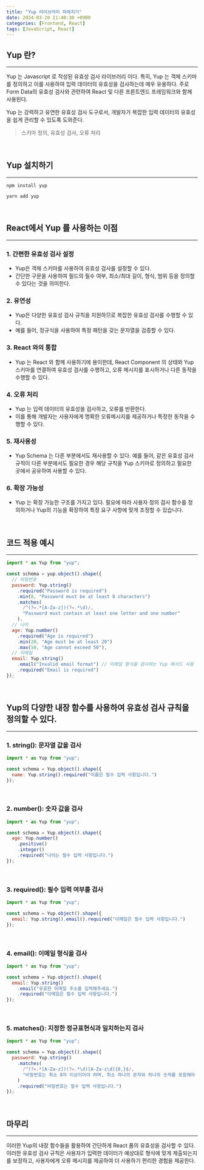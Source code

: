 ```yaml
---
title: "Yup 라이브러리 파헤치기"
date: 2024-03-20 11:48:30 +0900
categories: [Frontend, React]
tags: [JavaScript, React]
---
```


## Yup 란?

---

Yup 는 Javascript 로 작성된 유효성 검사 라이브러리 이다. 특히, Yup 는 객체 스키마를 정의하고 이를 사용하여 입력 데이터의 유효성을 검사하는데 메우 유용하다. 주로 Form Data의 유효성 검사와 관련하여 React 및 다른 프론트엔드 프레임워크와 함께 사용된다.

Yup 는 강력하고 유연한 유효성 검사 도구로서, 개발자가 복잡한 입력 데이터의 유효성을 쉽게 관리할 수 있도록 도와준다.

> 스키마 정의, 유효성 검사, 오류 처리

<br />

## Yup 설치하기

---

```git
npm install yup

yarn add yup
```

<br />

## React에서 Yup 를 사용하는 이점

---

### 1. 간편한 유효성 검사 설정

- Yup은 객체 스키마를 사용하여 유효성 검사를 설정할 수 있다.
- 간단한 구문을 사용하여 필드의 필수 여부, 최소/최대 길이, 형식, 범위 등을 정의할 수 있다는 것을 의미한다.

### 2. 유연성

- Yup은 다양한 유효성 검사 규칙을 지원하므로 복잡한 유효성 검사를 수행할 수 있다.
- 예를 들어, 정규식을 사용하여 특정 패턴을 갖는 문자열을 검증할 수 있다.

### 3. React 와의 통합

- Yup 는 React 와 함께 사용하기에 용이한데, React Component 의 상태와 Yup 스키마를 연결하여 유효성 검사를 수행하고, 오류 메시지를 표시하거나 다른 동작을 수행할 수 있다.

### 4. 오류 처리

- Yup 는 입력 데이터의 유효성을 검사하고, 오류를 반환한다.
- 이를 통해 개발자는 사용자에게 명확한 오류메시지를 제공하거나 특정한 동작을 수행할 수 있다.

### 5. 재사용성

- Yup Schema 는 다른 부분에서도 재사용할 수 있다. 예를 들어, 같은 유효성 검사 규칙이 다른 부분에서도 필요한 경우 해당 규칙을 Yup 스키마로 정의하고 필요한 곳에서 공유하여 사용할 수 있다.

### 6. 확장 가능성

- Yup 는 확장 가능한 구조를 가지고 있다. 필요에 따라 사용자 정의 검사 함수를 정의하거나 Yup의 기능을 확장하여 특정 요구 사항에 맞게 조정할 수 있습니다.

<br />

## 코드 적용 예시

---

```jsx
import * as Yup from "yup";

const schema = yup.object().shape({
  // 비밀번호
  password: Yup.string()
    .required("Password is required")
    .min(8, "Password must be at least 8 characters")
    .matches(
      /^(?=.*[A-Za-z])(?=.*\d)/,
      "Password must contain at least one letter and one number"
    ),
  // 나이
  age: Yup.number()
    .required("Age is required")
    .min(20, "Age must be at least 20")
    .max(50, "Age cannot exceed 50"),
  // 이메일
  email: Yup.string()
    .email("Invalid email format") // 이메일 형식을 검사하는 Yup 메서드 사용
    .required("Email is required")
});
```

<br />

## Yup의 다양한 내장 함수를 사용하여 유효성 검사 규칙을 정의할 수 있다.

---

### 1. string(): 문자열 값을 검사

```jsx
import * as Yup from "yup";

const schema = Yup.object().shape({
  name: Yup.string().required("이름은 필수 입력 사항입니다.")
});
```

<br />

### 2. number(): 숫자 값을 검사

```jsx
import * as Yup from "yup";

const schema = Yup.object().shape({
  age: Yup.number()
    .positive()
    .integer()
    .required("나이는 필수 입력 사항입니다.")
});
```

<br />

### 3. required(): 필수 입력 여부를 검사

```jsx
import * as Yup from "yup";

const schema = Yup.object().shape({
  email: Yup.string().email().required("이메일은 필수 입력 사항입니다.")
});
```

<br />

### 4. email(): 이메일 형식을 검사

```jsx
import * as Yup from "yup";

const schema = Yup.object().shape({
  email: Yup.string()
    .email("유효한 이메일 주소를 입력해주세요.")
    .required("이메일은 필수 입력 사항입니다.")
});
```

<br />

### 5. matches(): 지정한 정규표현식과 일치하는지 검사

```jsx
import * as Yup from "yup";

const schema = Yup.object().shape({
  password: Yup.string()
    .matches(
      /^(?=.*[A-Za-z])(?=.*\d)[A-Za-z\d]{8,}$/,
      "비밀번호는 최소 8자 이상이어야 하며, 최소 하나의 문자와 하나의 숫자를 포함해야 합니다."
    )
    .required("비밀번호는 필수 입력 사항입니다.")
});
```

<br />

## 마무리

---

이러한 Yup의 내장 함수들을 활용하여 간단하게 React 폼의 유효성을 검사할 수 있다.
이러한 유효성 검사 규칙은 사용자가 입력한 데이터가 예상대로 형식에 맞게 제출되는지를 보장하고, 사용자에게 오류 메시지를 제공하여 더 사용하기 편리한 경험을 제공한다.
